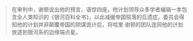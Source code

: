 > 在审判中，谢顿说出他的预言，语惊四座。他计划领导众多学者编辑一本包含全人类知识的《银河百科全书》，以此减缓帝国殒落的后遗症。委员会得知他的计划并非颠覆帝国的阴谋诡计后，将哈里·谢顿的团队连同他的计划放逐到银河系的边缘端点星。
